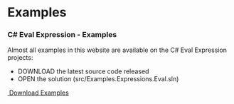 # Examples

### C# Eval Expression - Examples

Almost all examples in this website are available on the C# Eval Expression projects:

- DOWNLOAD the latest source code released
- OPEN the solution (src/Examples.Expressions.Eval.sln)

<a class="btn btn-success btn-lg" href="https://github.com/zzzprojects/Eval-Expression.NET/releases" target="_blank" role="button" onclick="ga('send', 'event', { eventAction: 'download'});"><i class="fa fa-cloud-download"></i>&nbsp;Download Examples</a>
